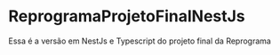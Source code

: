 # ReprogramaProjetoFinalNestJs
Essa é a versão em NestJs e Typescript do projeto final da Reprograma
